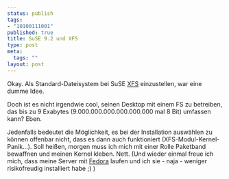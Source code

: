 ```yaml
--- 
status: publish
tags: 
- "10100111001"
published: true
title: SuSE 9.2 und XFS
type: post
meta: 
  tags: ""
layout: post
---
```

Okay. Als Standard-Dateisystem bei SuSE <a href="http://oss.sgi.com/projects/xfs/" title="sgi XFS">XFS</a> einzustellen, war eine dumme Idee.

Doch ist es nicht irgendwie cool, seinen Desktop mit einem FS zu betreiben, das bis zu 9 Exabytes (9.000.000.000.000.000.000 mal 8 Bit) umfassen kann? Eben.

Jedenfalls bedeutet die Möglichkeit, es bei der Installation auswählen zu können offenbar nicht, dass es dann auch funktioniert (XFS-Modul-Kernel-Panik...). Soll heißen, morgen muss ich mich mit einer Rolle Paketband bewaffnen und meinen Kernel kleben. Nett. (Und wieder einmal freue ich mich, dass meine Server mit <a href="http://fedora.redhat.com/">Fedora</a> laufen und ich sie - naja - weniger risikofreudig installiert habe ;) )
